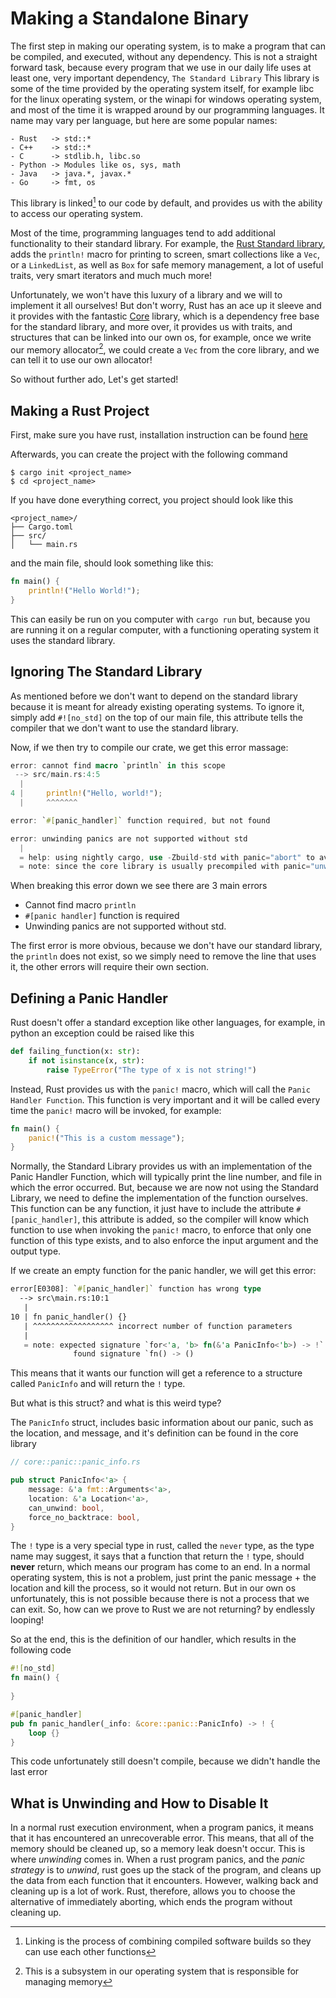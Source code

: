# Making a Standalone Binary

The first step in making our operating system, is to make a program that can be compiled, and executed, without any dependency.
This is not a straight forward task, because every program that we use in our daily life uses at least one, very important dependency, `The Standard Library`
This library is some of the time provided by the operating system itself, for example libc for the linux operating system, or the winapi for windows operating system, and most of the time it is wrapped around by our programming languages.
It name may vary per language, but here are some popular names: 

```
- Rust   -> std::*
- C++    -> std::*
- C      -> stdlib.h, libc.so
- Python -> Modules like os, sys, math
- Java   -> java.*, javax.*
- Go     -> fmt, os
```

This library is linked[^1] to our code by default, and provides us with the ability to access our operating system.
[^1]: Linking is the process of combining compiled software builds so they can use each other functions 

Most of the time, programming languages tend to add additional functionality to their standard library. For example, the [Rust Standard library](https://doc.rust-lang.org/std/), adds the `println!` macro for printing to screen, smart collections like a `Vec`, or a `LinkedList`, as well as `Box` for safe memory management, a lot of useful traits, very smart iterators and much much more!

Unfortunately, we won't have this luxury of a library and we will to implement it all ourselves!
But don't worry, Rust has an ace up it sleeve and it provides with the fantastic [Core](https://doc.rust-lang.org/core/) library, which is a dependency free base for the standard library, and more over, it provides us with traits, and structures that can be linked into our own os, for example, once we write our memory allocator[^2], we could create a `Vec` from the core library, and we can tell it to use our own allocator! 
[^2]: This is a subsystem in our operating system that is responsible for managing memory 

So without further ado, Let's get started!

## Making a Rust Project

First, make sure you have rust, installation instruction can be found [here](https://doc.rust-lang.org/book/ch01-01-installation.html)

Afterwards, you can create the project with the following command
```
$ cargo init <project_name> 
$ cd <project_name>
```

If you have done everything correct, you project should look like this
```
<project_name>/
├── Cargo.toml
├── src/
│   └── main.rs
```
and the main file, should look something like this:
```rust
fn main() {
    println!("Hello World!");
}
```

This can easily be run on you computer with `cargo run` but, because you are running it on a regular computer, with a functioning operating system it uses the standard library.

## Ignoring The Standard Library

As mentioned before we don't want to depend on the standard library because it is meant for already existing operating systems. To ignore it, simply add `#![no_std]` on the top of our main file, this attribute tells the compiler that we don't want to use the standard library.

Now, if we then try to compile our crate, we get this error massage:

```rust
error: cannot find macro `println` in this scope
 --> src/main.rs:4:5
  |
4 |     println!("Hello, world!");
  |     ^^^^^^^

error: `#[panic_handler]` function required, but not found

error: unwinding panics are not supported without std
  |
  = help: using nightly cargo, use -Zbuild-std with panic="abort" to avoid unwinding
  = note: since the core library is usually precompiled with panic="unwind", rebuilding your crate with panic="abort" may not be enough to fix the problem
```

When breaking this error down we see there are 3 main errors

* Cannot find macro `println`
* `#[panic handler]` function is required
* Unwinding panics are not supported without std.

The first error is more obvious, because we don't have our standard library, the `println` does not exist, so we simply need to remove the line that uses it, the other errors will require their own section.

## Defining a Panic Handler

Rust doesn't offer a standard exception like other languages, for example, in python an exception could be raised like this
```python
def failing_function(x: str):
    if not isinstance(x, str):
        raise TypeError("The type of x is not string!")  
```

Instead, Rust provides us with the `panic!` macro, which will call the `Panic Handler Function`. This function is very important and it will be called every time the `panic!` macro will be invoked, for example: 
```rust 
fn main() {
    panic!("This is a custom message");
}
``` 
Normally, the Standard Library provides us with an implementation of the Panic Handler Function, which will typically print the line number, and file in which the error occurred. But, because we are now not using the Standard Library, we need to define the implementation of the function ourselves.
This function can be any function, it just have to include the attribute `#[panic_handler]`, this attribute is added, so the compiler will know which function to use when invoking the `panic!` macro, to enforce that only one function of this type exists, and to also enforce the input argument and the output type.

If we create an empty function for the panic handler, we will get this error: 
```rust 
error[E0308]: `#[panic_handler]` function has wrong type
  --> src\main.rs:10:1
   |
10 | fn panic_handler() {}
   | ^^^^^^^^^^^^^^^^^^ incorrect number of function parameters
   |
   = note: expected signature `for<'a, 'b> fn(&'a PanicInfo<'b>) -> !`
              found signature `fn() -> () 
```

This means that it wants our function will get a reference to a structure called `PanicInfo` and will return the `!` type.

But what is this struct? and what is this weird type?

The `PanicInfo` struct, includes basic information about our panic, such as the location, and message, and it's definition can be found in the core library 
```rust 
// core::panic::panic_info.rs

pub struct PanicInfo<'a> {
    message: &'a fmt::Arguments<'a>,
    location: &'a Location<'a>,
    can_unwind: bool,
    force_no_backtrace: bool,
}
```

The `!` type is a very special type in rust, called the `never` type, as the type name may suggest, it says that a function that return the `!` type, should **never** return, which means our program has come to an end. 
In a normal operating system, this is not a problem, just print the panic message + the location and kill the process, so it would not return. But in our own os unfortunately, this is not possible because there is not a process that we can exit. So, how can we prove to Rust we are not returning? by endlessly looping!

So at the end, this is the definition of our handler, which results in the following code

```rust
#![no_std]
fn main() {
  
}

#[panic_handler]
pub fn panic_handler(_info: &core::panic::PanicInfo) -> ! {
    loop {}
}
```

This code unfortunately still doesn't compile, because we didn't handle the last error

## What is Unwinding and How to Disable It

In a normal rust execution environment, when a program panics, it means that it has encountered an unrecoverable error.
This means, that all of the memory should be cleaned up, so a memory leak doesn't occur. This is where _unwinding_ comes in.
When a rust program panics, and the _panic strategy_ is to _unwind_, rust goes up the stack of the program, and cleans up the data from each function that it encounters. However, walking back and cleaning up is a lot of work. Rust, therefore, allows you to choose the alternative of immediately aborting, which ends the program without cleaning up. 
